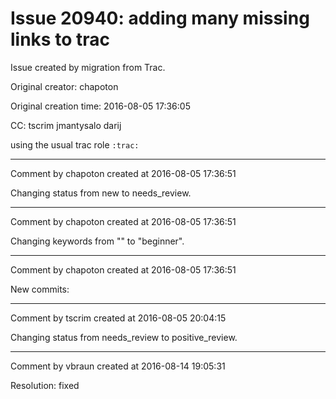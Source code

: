 # Issue 20940: adding many missing links to trac

Issue created by migration from Trac.

Original creator: chapoton

Original creation time: 2016-08-05 17:36:05

CC:  tscrim jmantysalo darij

using the usual trac role `:trac:`


---

Comment by chapoton created at 2016-08-05 17:36:51

Changing status from new to needs_review.


---

Comment by chapoton created at 2016-08-05 17:36:51

Changing keywords from "" to "beginner".


---

Comment by chapoton created at 2016-08-05 17:36:51

New commits:


---

Comment by tscrim created at 2016-08-05 20:04:15

Changing status from needs_review to positive_review.


---

Comment by vbraun created at 2016-08-14 19:05:31

Resolution: fixed
